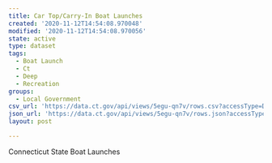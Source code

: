 ```yaml
---
title: Car Top/Carry-In Boat Launches
created: '2020-11-12T14:54:08.970048'
modified: '2020-11-12T14:54:08.970056'
state: active
type: dataset
tags:
  - Boat Launch
  - Ct
  - Deep
  - Recreation
groups:
  - Local Government
csv_url: 'https://data.ct.gov/api/views/5egu-qn7v/rows.csv?accessType=DOWNLOAD'
json_url: 'https://data.ct.gov/api/views/5egu-qn7v/rows.json?accessType=DOWNLOAD'
layout: post

---
```

Connecticut State Boat Launches

